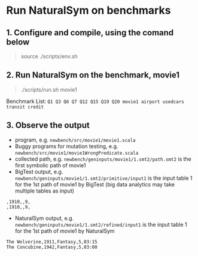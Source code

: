 # Run NaturalSym on benchmarks
## 1. Configure and compile, using the comand below

> source ./scripts/env.sh

## 2. Run NaturalSym on the benchmark, movie1

> ./scripts/run.sh movie1

Benchmark List: `Q1 Q3 Q6 Q7 Q12 Q15 Q19 Q20 movie1 airport usedcars transit credit`

## 3. Observe the output
- program, e.g. `newbench/src/movie1/movie1.scala` 
- Buggy programs for mutation testing, e.g. `newbench/src/movie1/movie1WrongPredicate.scala`
- collected path, e.g. `newbench/geninputs/movie1/1.smt2/path.smt2` is the first symbolic path of movie1
- BigTest output, e.g. `newbench/geninputs/movie1/1.smt2/primitive/input1` is the input table 1 for the 1st path of movie1 by BigTest (big data analytics may take multiple tables as input)
```
,1910,,9,
,1910,,9,
```
- NaturalSym output, e.g. `newbench/geninputs/movie1/1.smt2/refined/input1` is the input table 1 for the 1st path of movie1 by NaturalSym
```
The Wolverine,1911,Fantasy,5,03:15
The Concubine,1942,Fantasy,5,03:00
```